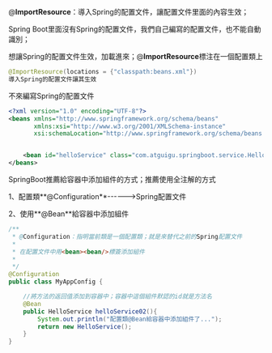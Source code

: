 @**ImportResource**：導入Spring的配置文件，讓配置文件里面的內容生效；

Spring Boot里面沒有Spring的配置文件，我們自己編寫的配置文件，也不能自動識別；

想讓Spring的配置文件生效，加載進來；@**ImportResource**標注在一個配置類上

```java
@ImportResource(locations = {"classpath:beans.xml"})
導入Spring的配置文件讓其生效
```



不來編寫Spring的配置文件

```xml
<?xml version="1.0" encoding="UTF-8"?>
<beans xmlns="http://www.springframework.org/schema/beans"
       xmlns:xsi="http://www.w3.org/2001/XMLSchema-instance"
       xsi:schemaLocation="http://www.springframework.org/schema/beans http://www.springframework.org/schema/beans/spring-beans.xsd">


    <bean id="helloService" class="com.atguigu.springboot.service.HelloService"></bean>
</beans>
```

SpringBoot推薦給容器中添加組件的方式；推薦使用全注解的方式

1、配置類**@Configuration**------>Spring配置文件

2、使用**@Bean**給容器中添加組件

```java
/**
 * @Configuration：指明當前類是一個配置類；就是來替代之前的Spring配置文件
 *
 * 在配置文件中用<bean><bean/>標簽添加組件
 *
 */
@Configuration
public class MyAppConfig {

    //將方法的返回值添加到容器中；容器中這個組件默認的id就是方法名
    @Bean
    public HelloService helloService02(){
        System.out.println("配置類@Bean給容器中添加組件了...");
        return new HelloService();
    }
}
```